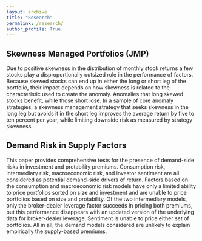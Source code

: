 ```yaml
---
layout: archive
title: "Research"
permalink: /research/
author_profile: True
---
```




<html>
<body>

<h2> Skewness Managed Portfolios (JMP) </h2>
  
<p> Due to positive skewness in the distribution of monthly stock returns a few stocks play a disproportionally outsized role in the performance of factors. Because skewed stocks
can end up in either the long or short leg of the portfolio, their impact depends on how skewness is related to the characteristic used to create the anomaly. Anomalies that
long skewed stocks benefit, while those short lose. In a sample of core anomaly strategies, a skewness management strategy that seeks skewness in the long leg but avoids
it in the short leg improves the average return by five to ten percent per year, while limiting downside risk as measured by strategy skewness.</p>

<h2> Demand Risk in Supply Factors </h2>
  
<p> This paper provides comprehensive tests for the presence of demand-side risks in investment and protability premiums. Consumption risk, intermediary risk, macroeconomic
risk, and investor sentiment are all considered as potential demand-side drivers of return. Factors based on the consumption and macroeconomic risk models have only a
limited ability to price portfolios sorted on size and investment and are unable to price portfolios based on size and protability. Of the two intermediary models, only the
broker-dealer leverage factor succeeds in pricing both premiums, but this performance disappears with an updated version of the underlying data for broker-dealer leverage.
Sentiment is unable to price either set of portfolios. All in all, the demand models considered are unlikely to explain empirically the supply-based premiums. </p>
  
</body>
</html> 
